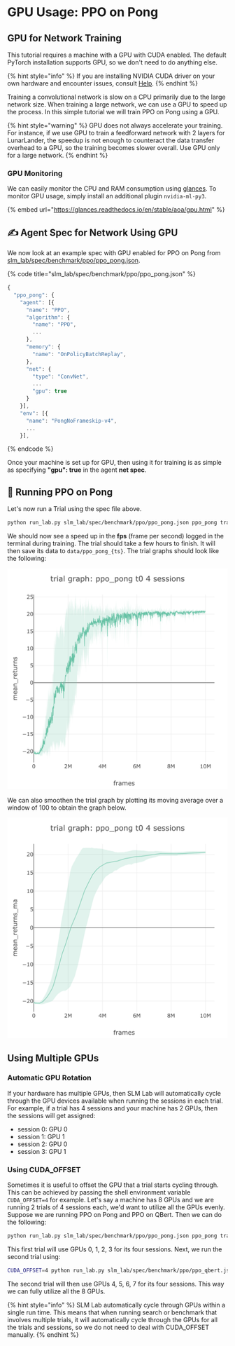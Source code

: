 # GPU Usage: PPO on Pong

## GPU for Network Training

This tutorial requires a machine with a GPU with CUDA enabled. The default PyTorch installation supports GPU, so we don't need to do anything else.

{% hint style="info" %}
If you are installing NVIDIA CUDA driver on your own hardware and encounter issues, consult [Help](../resources/help.md).
{% endhint %}

Training a convolutional network is slow on a CPU primarily due to the large network size. When training a large network, we can use a GPU to speed up the process. In this simple tutorial we will train PPO on Pong using a GPU.

{% hint style="warning" %}
GPU does not always accelerate your training. For instance, if we use GPU to train a feedforward network with 2 layers for LunarLander, the speedup is not enough to counteract the data transfer overhead to a GPU, so the training becomes slower overall. Use GPU only for a large network.
{% endhint %}

### GPU Monitoring

We can easily monitor the CPU and RAM consumption using [glances](https://github.com/nicolargo/glances). To monitor GPU usage, simply install an additional plugin `nvidia-ml-py3`.

{% embed url="https://glances.readthedocs.io/en/stable/aoa/gpu.html" %}

## ✍ Agent Spec for Network Using GPU

We now look at an example spec with GPU enabled for PPO on Pong from [slm\_lab/spec/benchmark/ppo/ppo\_pong.json](https://github.com/kengz/SLM-Lab/blob/master/slm_lab/spec/benchmark/ppo/ppo_pong.json).

{% code title="slm\_lab/spec/benchmark/ppo/ppo\_pong.json" %}
```javascript
{
  "ppo_pong": {
    "agent": [{
      "name": "PPO",
      "algorithm": {
        "name": "PPO",
        ...
      },
      "memory": {
        "name": "OnPolicyBatchReplay",
      },
      "net": {
        "type": "ConvNet",
        ...
        "gpu": true
      }
    }],
    "env": [{
      "name": "PongNoFrameskip-v4",
      ...
    }],
```
{% endcode %}

Once your machine is set up for GPU, then using it for training is as simple as specifying **"gpu": true** in the agent **net spec**.

## 🚀 Running PPO on Pong

Let's now run a Trial using the spec file above.

```bash
python run_lab.py slm_lab/spec/benchmark/ppo/ppo_pong.json ppo_pong train
```

We should now see a speed up in the **fps** \(frame per second\) logged in the terminal during training. The trial should take a few hours to finish. It will then save its data to `data/ppo_pong_{ts}`. The trial graphs should look like the following:

![](../.gitbook/assets/ppo_pong_t0_trial_graph_mean_returns_vs_frames.png)

We can also smoothen the trial graph by plotting its moving average over a window of 100 to obtain the graph below.

![](../.gitbook/assets/ppo_pong_t0_trial_graph_mean_returns_ma_vs_frames.png)

## Using Multiple GPUs

### Automatic GPU Rotation

If your hardware has multiple GPUs, then SLM Lab will automatically cycle through the GPU devices available when running the sessions in each trial. For example, if a trial has 4 sessions and your machine has 2 GPUs, then the sessions will get assigned:

* session 0: GPU 0
* session 1: GPU 1
* session 2: GPU 0
* session 3: GPU 1

### Using CUDA\_OFFSET

Sometimes it is useful to offset the GPU that a trial starts cycling through. This can be achieved by passing the shell environment variable `CUDA_OFFSET=4` for example. Let's say a machine has 8 GPUs and we are running 2 trials of 4 sessions each, we'd want to utilize all the GPUs evenly. Suppose we are running PPO on Pong and PPO on QBert. Then we can do the following:

```bash
python run_lab.py slm_lab/spec/benchmark/ppo/ppo_pong.json ppo_pong train
```

This first trial will use GPUs 0, 1, 2, 3 for its four sessions. Next, we run the second trial using:

```bash
CUDA_OFFSET=4 python run_lab.py slm_lab/spec/benchmark/ppo/ppo_qbert.json ppo_qbert train
```

The second trial will then use GPUs 4, 5, 6, 7 for its four sessions. This way we can fully utilize all the 8 GPUs.

{% hint style="info" %}
SLM Lab automatically cycle through GPUs within a single run time. This means that when running search or benchmark that involves multiple trials, it will automatically cycle through the GPUs for all the trials and sessions, so we do not need to deal with CUDA\_OFFSET manually.
{% endhint %}

